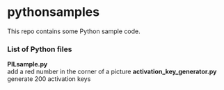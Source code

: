 # pythonsamples
This repo contains some Python sample code.

### List of Python files

**PILsample.py**  
add a red number in the corner of a picture
**activation_key_generator.py**
generate 200 activation keys
